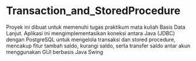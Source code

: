 # Transaction_and_StoredProcedure
Proyek ini dibuat untuk memenuhi tugas praktikum mata kuliah Basis Data Lanjut. Aplikasi ini mengimplementasikan koneksi antara Java (JDBC) dengan PostgreSQL untuk mengelola transaksi dan stored procedure, mencakup fitur tambah saldo, kurangi saldo, serta transfer saldo antar akun menggunakan GUI berbasis Java Swing
